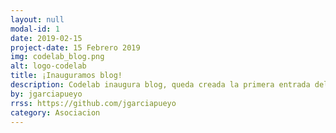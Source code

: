 ```yaml
---
layout: null
modal-id: 1
date: 2019-02-15
project-date: 15 Febrero 2019
img: codelab_blog.png
alt: logo-codelab
title: ¡Inauguramos blog!
description: Codelab inaugura blog, queda creada la primera entrada del sitio.
by: jgarciapueyo
rrss: https://github.com/jgarciapueyo
category: Asociacion
---
```

